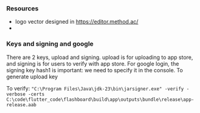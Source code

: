 ### Resources
- logo vector designed in https://editor.method.ac/
- 

### Keys and signing and google
There are 2 keys, upload and signing. upload is for uploading to app store, and signing is for users to verify with app store.
For google login, the signing key hash1 is important: we need to specify it in the console.
To generate upload key

To verify:
`"C:\Program Files\Java\jdk-23\bin\jarsigner.exe" -verify -verbose -certs C:\code\flutter_code\flashboard\build\app\outputs\bundle\release\app-release.aab`